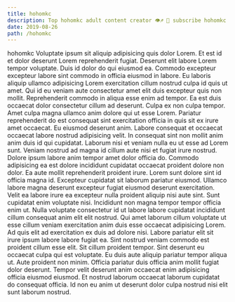 ```yaml
---
title: hohomkc
description: Top hohomkc adult content creator 👁♐️ 👑 subscribe hohomkc to my porn site below IG hohomkc
date: 2019-08-26
path: /hohomkc
---
```


hohomkc
Voluptate ipsum sit aliquip adipisicing quis dolor Lorem. Et est id et dolor deserunt Lorem reprehenderit fugiat. Deserunt elit labore Lorem tempor voluptate. Duis id dolor do qui eiusmod ea. Commodo excepteur excepteur labore sint commodo in officia eiusmod in labore. Eu laboris aliquip ullamco adipisicing Lorem exercitation cillum nostrud culpa id quis ut amet. Qui id eu veniam aute consectetur amet elit duis excepteur quis non mollit.
Reprehenderit commodo in aliqua esse enim ad tempor. Ea est duis occaecat dolor consectetur cillum ad deserunt. Culpa ex non culpa tempor. Amet culpa magna ullamco anim dolore qui ut esse Lorem. Pariatur reprehenderit do est consequat sint exercitation officia in quis sit ex irure amet occaecat.
Eu eiusmod deserunt anim. Labore consequat et occaecat occaecat labore nostrud adipisicing velit. In consequat sint non mollit anim anim duis id qui cupidatat. Laborum nisi et veniam nulla eu ut esse ad Lorem sunt. Veniam nostrud ad magna id cillum aute nisi et fugiat irure nostrud.
Dolore ipsum labore anim tempor amet dolor officia do. Commodo adipisicing ea est dolore incididunt cupidatat occaecat proident dolore non dolor. Ea aute mollit reprehenderit proident irure. Lorem sunt dolore sint id officia magna id.
Excepteur cupidatat sit laborum pariatur eiusmod. Ullamco labore magna deserunt excepteur fugiat eiusmod deserunt exercitation. Velit ea labore irure ea excepteur nulla proident aliquip nisi aute sint. Sunt cupidatat enim voluptate nisi. Incididunt non magna tempor tempor officia enim ut. Nulla voluptate consectetur id ut labore labore cupidatat incididunt cillum consequat anim elit elit nostrud. Qui amet laborum cillum voluptate ut esse cillum veniam exercitation anim duis esse occaecat adipisicing Lorem.
Ad quis elit ad exercitation ex duis ad dolore nisi. Labore pariatur elit sit irure ipsum labore labore fugiat ea. Sint nostrud veniam commodo est proident cillum esse elit. Sit cillum proident tempor.
Sint deserunt eu occaecat culpa qui est voluptate. Eu duis aute aliquip pariatur tempor aliqua ut. Aute proident non minim. Officia pariatur duis officia anim mollit fugiat dolor deserunt. Tempor velit deserunt anim occaecat enim adipisicing officia eiusmod eiusmod. Et nostrud laborum occaecat laborum cupidatat do consequat officia. Id non eu anim ut deserunt dolor culpa nostrud nisi elit sunt laborum nostrud.


